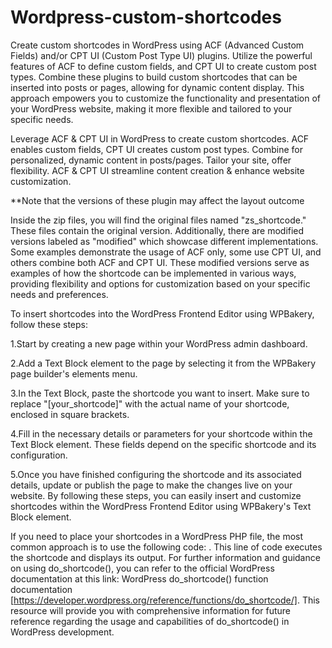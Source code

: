 # Wordpress-custom-shortcodes

Create custom shortcodes in WordPress using ACF (Advanced Custom Fields) and/or CPT UI (Custom Post Type UI) plugins. Utilize the powerful features of ACF to define custom fields, and CPT UI to create custom post types. Combine these plugins to build custom shortcodes that can be inserted into posts or pages, allowing for dynamic content display. This approach empowers you to customize the functionality and presentation of your WordPress website, making it more flexible and tailored to your specific needs.

Leverage ACF &amp; CPT UI in WordPress to create custom shortcodes. ACF enables custom fields, CPT UI creates custom post types. Combine for personalized, dynamic content in posts/pages. Tailor your site, offer flexibility. ACF &amp; CPT UI streamline content creation &amp; enhance website customization.

**Note that the versions of these plugin may affect the layout outcome

Inside the zip files, you will find the original files named "zs_shortcode." These files contain the original version. Additionally, there are modified versions labeled as "modified" which showcase different implementations. Some examples demonstrate the usage of ACF only, some use CPT UI, and others combine both ACF and CPT UI. These modified versions serve as examples of how the shortcode can be implemented in various ways, providing flexibility and options for customization based on your specific needs and preferences.


To insert shortcodes into the WordPress Frontend Editor using WPBakery, follow these steps:

1.Start by creating a new page within your WordPress admin dashboard.

2.Add a Text Block element to the page by selecting it from the WPBakery page builder's elements menu.

3.In the Text Block, paste the shortcode you want to insert. Make sure to replace "[your_shortcode]" with the actual name of your shortcode, enclosed in square brackets.

4.Fill in the necessary details or parameters for your shortcode within the Text Block element. These fields depend on the specific shortcode and its configuration.

5.Once you have finished configuring the shortcode and its associated details, update or publish the page to make the changes live on your website.
By following these steps, you can easily insert and customize shortcodes within the WordPress Frontend Editor using WPBakery's Text Block element.


If you need to place your shortcodes in a WordPress PHP file, the most common approach is to use the following code: <?php echo do_shortcode('[your_shortcode]'); ?>. 
This line of code executes the shortcode and displays its output. 
For further information and guidance on using do_shortcode(), you can refer to the official WordPress documentation at this link: WordPress do_shortcode() function documentation [https://developer.wordpress.org/reference/functions/do_shortcode/]. 
This resource will provide you with comprehensive information for future reference regarding the usage and capabilities of do_shortcode() in WordPress development.

